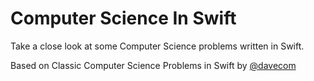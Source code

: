 # Computer Science In Swift
Take a close look at some Computer Science problems written in Swift. 


Based on Classic Computer Science Problems in Swift by [@davecom](https://github.com/davecom/ClassicComputerScienceProblemsInSwift)
